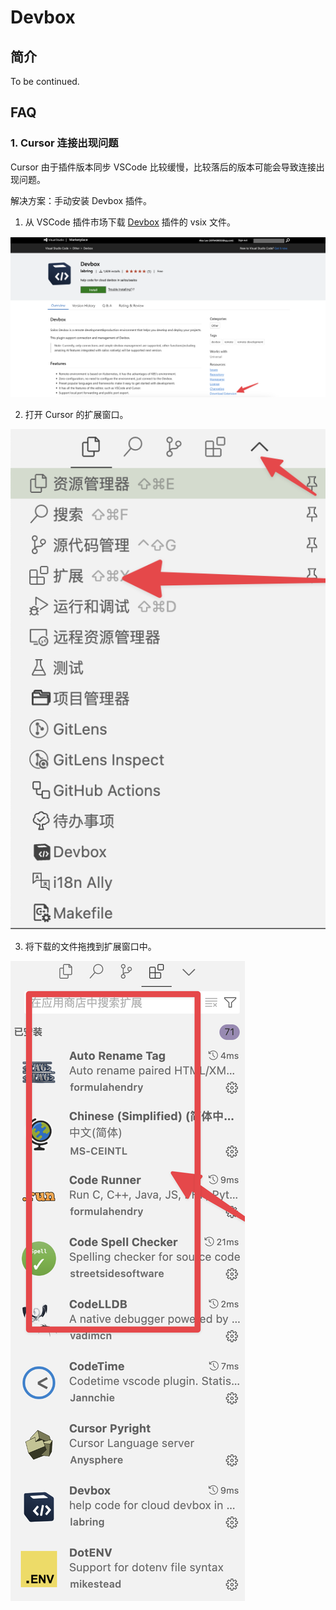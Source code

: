 # Devbox

## 简介

To be continued.

## FAQ

### 1. Cursor 连接出现问题

Cursor 由于插件版本同步 VSCode 比较缓慢，比较落后的版本可能会导致连接出现问题。

解决方案：手动安装 Devbox 插件。

1. 从 VSCode 插件市场下载 [Devbox](https://marketplace.visualstudio.com/items?itemName=labring.devbox-aio) 插件的 vsix
   文件。

![devbox](https://raw.githubusercontent.com/mlhiter/typora-images/master/CleanShot%202024-11-15%20at%2017.18.13%402x.png)

2. 打开 Cursor 的扩展窗口。

![extension](https://raw.githubusercontent.com/mlhiter/typora-images/master/CleanShot%202024-11-15%20at%2017.19.55%402x.png)

3. 将下载的文件拖拽到扩展窗口中。

![drag](https://raw.githubusercontent.com/mlhiter/typora-images/master/CleanShot%202024-11-15%20at%2017.21.58%402x.png)
